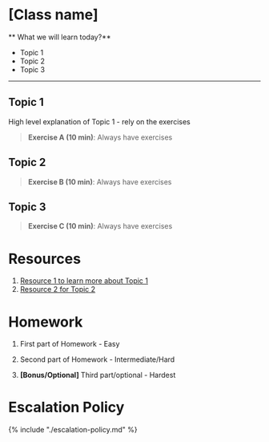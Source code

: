 # [Class name]

** What we will learn today?**

* Topic 1
* Topic 2
* Topic 3

---

## Topic 1

High level explanation of Topic 1 - rely on the exercises

> **Exercise A (10 min)**: Always have exercises

## Topic 2

> **Exercise B (10 min)**: Always have exercises

## Topic 3

> **Exercise C (10 min)**: Always have exercises

# Resources

1. [Resource 1 to learn more about Topic 1](https://google.com)
2. [Resource 2 for Topic 2](https://google.com)

# Homework

1. First part of Homework - Easy

2. Second part of Homework - Intermediate/Hard

3. **[Bonus/Optional]** Third part/optional - Hardest




# Escalation Policy

{% include "./escalation-policy.md" %}
